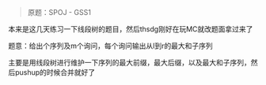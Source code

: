 > 原题：SPOJ - GSS1

本来是这几天练习一下线段树的题目，然后thsdg刚好在玩MC就改题面拿过来了

题意：给出个序列及m个询问，每个询问输出从l到r的最大和子序列

主要是用线段树进行维护一下序列的最大前缀，最大后缀，以及最大和子序列，然后pushup的时候合并就好了
